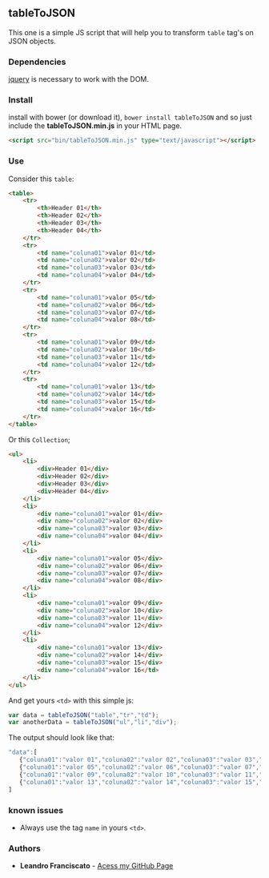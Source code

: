 ## tableToJSON

This one is a simple JS script that will help you to transform ````table```` tag's on JSON objects.

### Dependencies

<a href="https://github.com/jquery/jquery">jquery</a> is necessary to work with the DOM.

### Install

install with bower (or download it), ````bower install tableToJSON```` and so just include the **tableToJSON.min.js** in your HTML page.
````html
<script src="bin/tableToJSON.min.js" type="text/javascript"></script>
````

### Use

Consider this ````table````:

````html
<table>
    <tr>
        <th>Header 01</th>
        <th>Header 02</th>
        <th>Header 03</th>
        <th>Header 04</th>
    </tr>
    <tr>
        <td name="coluna01">valor 01</td> 
        <td name="coluna02">valor 02</td>
        <td name="coluna03">valor 03</td>
        <td name="coluna04">valor 04</td>
    </tr>
    <tr>
        <td name="coluna01">valor 05</td> 
        <td name="coluna02">valor 06</td>
        <td name="coluna03">valor 07</td>
        <td name="coluna04">valor 08</td>
    </tr>
    <tr>
        <td name="coluna01">valor 09</td> 
        <td name="coluna02">valor 10</td>
        <td name="coluna03">valor 11</td>
        <td name="coluna04">valor 12</td>
    </tr>
    <tr>
        <td name="coluna01">valor 13</td> 
        <td name="coluna02">valor 14</td>
        <td name="coluna03">valor 15</td>
        <td name="coluna04">valor 16</td>
    </tr>
</table>
````

Or this ````Collection````;

````html
<ul>
    <li>
        <div>Header 01</div>
        <div>Header 02</div>
        <div>Header 03</div>
        <div>Header 04</div>
    </li>
    <li>
        <div name="coluna01">valor 01</div> 
        <div name="coluna02">valor 02</div>
        <div name="coluna03">valor 03</div>
        <div name="coluna04">valor 04</div>
    </li>
    <li>
        <div name="coluna01">valor 05</div> 
        <div name="coluna02">valor 06</div>
        <div name="coluna03">valor 07</div>
        <div name="coluna04">valor 08</div>
    </li>
    <li>
        <div name="coluna01">valor 09</div> 
        <div name="coluna02">valor 10</div>
        <div name="coluna03">valor 11</div>
        <div name="coluna04">valor 12</div>
    </li>
    <li>
        <div name="coluna01">valor 13</div> 
        <div name="coluna02">valor 14</div>
        <div name="coluna03">valor 15</div>
        <div name="coluna04">valor 16</td>
    </li>
</ul>
````

And get yours ````<td>```` with this simple js:
````js
var data = tableToJSON("table","tr","td");
var anotherData = tableToJSON("ul","li","div");
````
The output should look like that:
````js
"data":[
   {"coluna01":"valor 01","coluna02":"valor 02","coluna03":"valor 03","coluna04":"valor 04"},
   {"coluna01":"valor 05","coluna02":"valor 06","coluna03":"valor 07","coluna04":"valor 08"},
   {"coluna01":"valor 09","coluna02":"valor 10","coluna03":"valor 11","coluna04":"valor 12"},
   {"coluna01":"valor 13","coluna02":"valor 14","coluna03":"valor 15","coluna04":"valor 16"}
] 
````
### known issues

- Always use the tag ````name```` in yours ````<td>````.

### Authors

* **Leandro Franciscato** - [Acess my GitHub Page](https://github.com/LeandroFranciscato)
